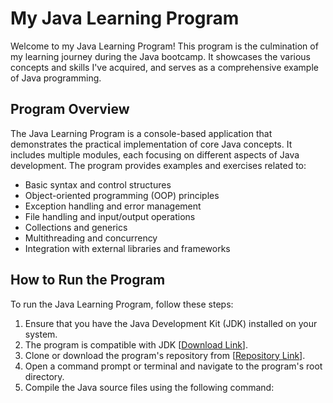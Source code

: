# My Java Learning Program

Welcome to my Java Learning Program! This program is the culmination of my learning journey during the Java bootcamp. It showcases the various concepts and skills I've acquired, and serves as a comprehensive example of Java programming.

## Program Overview

The Java Learning Program is a console-based application that demonstrates the practical implementation of core Java concepts. It includes multiple modules, each focusing on different aspects of Java development. The program provides examples and exercises related to:

- Basic syntax and control structures
- Object-oriented programming (OOP) principles
- Exception handling and error management
- File handling and input/output operations
- Collections and generics
- Multithreading and concurrency
- Integration with external libraries and frameworks

## How to Run the Program

To run the Java Learning Program, follow these steps:

1. Ensure that you have the Java Development Kit (JDK) installed on your system. 
2. The program is compatible with JDK [[Download Link](https://www.oracle.com/java/technologies/javase-downloads.html)].
3. Clone or download the program's repository from [[Repository Link](https://github.com/parthasarathy27/workspacejava)].
4. Open a command prompt or terminal and navigate to the program's root directory.
5. Compile the Java source files using the following command:
